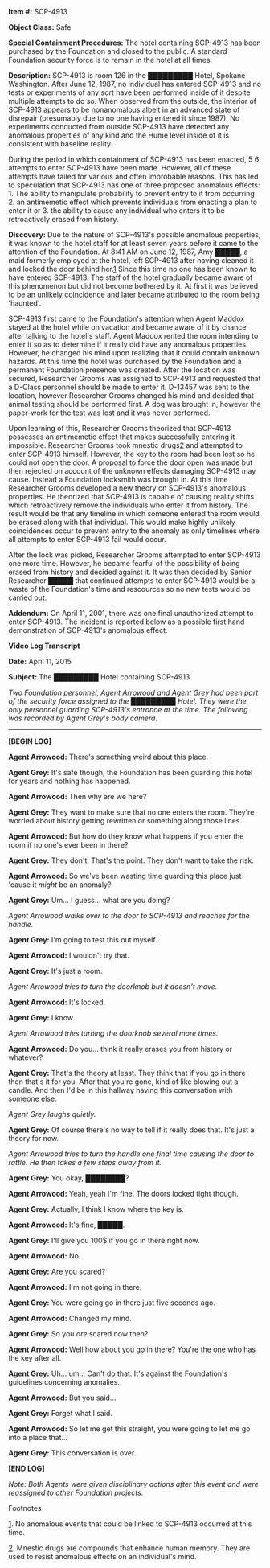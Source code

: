 **Item #:** SCP-4913

**Object Class:** Safe

**Special Containment Procedures:** The hotel containing SCP-4913 has been purchased by the Foundation and closed to the public. A standard Foundation security force is to remain in the hotel at all times.

**Description:** SCP-4913 is room 126 in the █████████ Hotel, Spokane Washington. After June 12, 1987, no individual has entered SCP-4913 and no tests or experiments of any sort have been performed inside of it despite multiple attempts to do so. When observed from the outside, the interior of SCP-4913 appears to be nonanomalous albeit in an advanced state of disrepair (presumably due to no one having entered it since 1987). No experiments conducted from outside SCP-4913 have detected any anomalous properties of any kind and the Hume level inside of it is consistent with baseline reality.

During the period in which containment of SCP-4913 has been enacted, 5 6 attempts to enter SCP-4913 have been made. However, all of these attempts have failed for various and often improbable reasons. This has led to speculation that SCP-4913 has one of three proposed anomalous effects: 1. The ability to manipulate probability to prevent entry to it from occurring 2\. an antimemetic effect which prevents individuals from enacting a plan to enter it or 3. the ability to cause any individual who enters it to be retroactively erased from history.

**Discovery:** Due to the nature of SCP-4913's possible anomalous properties, it was known to the hotel staff for at least seven years before it came to the attention of the Foundation. At 8:41 AM on June 12, 1987, Amy █████, a maid formerly employed at the hotel, left SCP-4913 after having cleaned it and locked the door behind her.[1](javascript:;) Since this time no one has been known to have entered SCP-4913. The staff of the hotel gradually became aware of this phenomenon but did not become bothered by it. At first it was believed to be an unlikely coincidence and later became attributed to the room being 'haunted'.

SCP-4913 first came to the Foundation's attention when Agent Maddox stayed at the hotel while on vacation and became aware of it by chance after talking to the hotel's staff. Agent Maddox rented the room intending to enter it so as to determine if it really did have any anomalous properties. However, he changed his mind upon realizing that it could contain unknown hazards. At this time the hotel was purchased by the Foundation and a permanent Foundation presence was created. After the location was secured, Researcher Grooms was assigned to SCP-4913 and requested that a D-Class personnel should be made to enter it. D-13457 was sent to the location, however Researcher Grooms changed his mind and decided that animal testing should be performed first. A dog was brought in, however the paper-work for the test was lost and it was never performed.

Upon learning of this, Researcher Grooms theorized that SCP-4913 possesses an antimemetic effect that makes successfully entering it impossible. Researcher Grooms took mnestic drugs[2](javascript:;) and attempted to enter SCP-4913 himself. However, the key to the room had been lost so he could not open the door. A proposal to force the door open was made but then rejected on account of the unknown effects damaging SCP-4913 may cause. Instead a Foundation locksmith was brought in. At this time Researcher Grooms developed a new theory on SCP-4913's anomalous properties. He theorized that SCP-4913 is capable of causing reality shifts which retroactively remove the individuals who enter it from history. The result would be that any timeline in which someone entered the room would be erased along with that individual. This would make highly unlikely coincidences occur to prevent entry to the anomaly as only timelines where all attempts to enter SCP-4913 fail would occur.

After the lock was picked, Researcher Grooms attempted to enter SCP-4913 one more time. However, he became fearful of the possibility of being erased from history and decided against it. It was then decided by Senior Researcher █████ that continued attempts to enter SCP-4913 would be a waste of the Foundation's time and rescources so no new tests would be carried out.

**Addendum:** On April 11, 2001, there was one final unauthorized attempt to enter SCP-4913. The incident is reported below as a possible first hand demonstration of SCP-4913's anomalous effect.

**Video Log Transcript**

**Date:** April 11, 2015

**Subject:** The █████████ Hotel containing SCP-4913

_Two Foundation personnel, Agent Arrowood and Agent Grey had been part of the security force assigned to the █████████ Hotel. They were the only personnel guarding SCP-4913's entrance at the time. The following was recorded by Agent Grey's body camera._

* * *

**\[BEGIN LOG\]**

**Agent Arrowood:** There's something weird about this place.

**Agent Grey:** It's safe though, the Foundation has been guarding this hotel for years and nothing has happened.

**Agent Arrowood:** Then why are we here?

**Agent Grey:** They want to make sure that no one enters the room. They're worried about history getting rewritten or something along those lines.

**Agent Arrowood:** But how do they know what happens if you enter the room if no one's ever been in there?

**Agent Grey:** They don't. That's the point. They don't want to take the risk.

**Agent Arrowood:** So we've been wasting time guarding this place just 'cause it _might_ be an anomaly?

**Agent Grey:** Um… I guess… what are you doing?

_Agent Arrowood walks over to the door to SCP-4913 and reaches for the handle._

**Agent Grey:** I'm going to test this out myself.

**Agent Arrowood:** I wouldn't try that.

**Agent Grey:** It's just a room.

_Agent Arrowood tries to turn the doorknob but it doesn't move._

**Agent Arrowood:** It's locked.

**Agent Grey:** I know.

_Agent Arrowood tries turning the doorknob several more times._

**Agent Arrowood:** Do you… think it really erases you from history or whatever?

**Agent Grey:** That's the theory at least. They think that if you go in there then that's it for you. After that you're gone, kind of like blowing out a candle. And then I'd be in this hallway having this conversation with someone else.

_Agent Grey laughs quietly._

**Agent Grey:** Of course there's no way to tell if it really does that. It's just a theory for now.

_Agent Arrowood tries to turn the handle one final time causing the door to rattle. He then takes a few steps away from it._

**Agent Grey:** You okay, ████████?

**Agent Arrowood:** Yeah, yeah I'm fine. The doors locked tight though.

**Agent Grey:** Actually, I think I know where the key is.

**Agent Arrowood:** It's fine, █████.

**Agent Grey:** I'll give you 100$ if you go in there right now.

**Agent Arrowood:** No.

**Agent Grey:** Are you scared?

**Agent Arrowood:** I'm not going in there.

**Agent Grey:** You were going go in there just five seconds ago.

**Agent Arrowood:** Changed my mind.

**Agent Grey:** So you _are_ scared now then?

**Agent Arrowood:** Well how about you go in there? You're the one who has the key after all.

**Agent Grey:** Uh… um… Can't do that. It's against the Foundation's guidelines concerning anomalies.

**Agent Arrowood:** But you said…

**Agent Grey:** Forget what I said.

**Agent Arrowood:** So let me get this straight, you were going to let me go into a place that…

**Agent Grey:** This conversation is over.

**\[END LOG\]**

_Note: Both Agents were given disciplinary actions after this event and were reassigned to other Foundation projects._

Footnotes

[1](javascript:;). No anomalous events that could be linked to SCP-4913 occurred at this time.

[2](javascript:;). Mnestic drugs are compounds that enhance human memory. They are used to resist anomalous effects on an individual's mind.